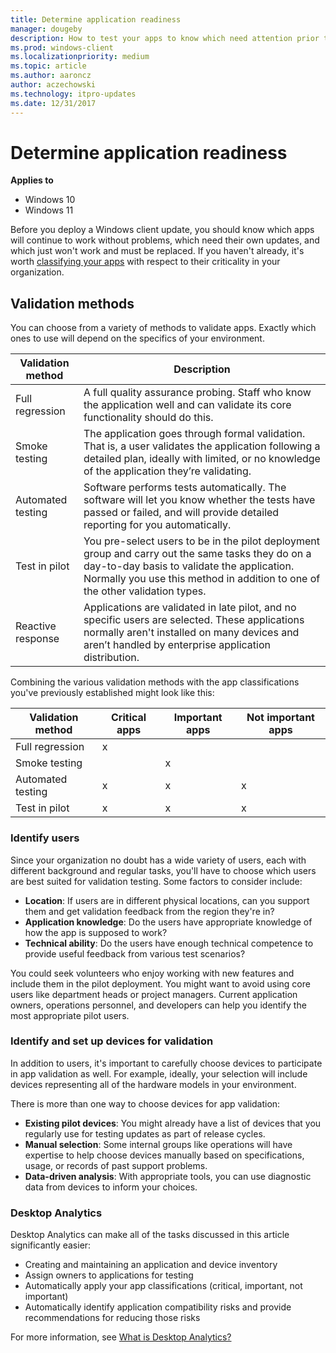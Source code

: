```yaml
---
title: Determine application readiness
manager: dougeby
description: How to test your apps to know which need attention prior to deploying an update
ms.prod: windows-client
ms.localizationpriority: medium
ms.topic: article
ms.author: aaroncz
author: aczechowski
ms.technology: itpro-updates
ms.date: 12/31/2017
---
```


# Determine application readiness

**Applies to**

-   Windows 10
-   Windows 11

Before you deploy a Windows client update, you should know which apps will continue to work without problems, which need their own updates, and which just won't work and must be replaced. If you haven't already, it's worth [classifying your apps](plan-define-readiness.md) with respect to their criticality in your organization.

## Validation methods

You can choose from a variety of methods to validate apps. Exactly which ones to use will depend on the specifics of your environment.


|Validation method  |Description  |
|---------|---------|
|Full regression     | A full quality assurance probing. Staff who know the application well and can validate its core functionality should do this.        |
|Smoke testing     | The application goes through formal validation. That is, a user validates the application following a detailed plan, ideally with limited, or no knowledge of the application they’re validating.        |
|Automated testing     |  Software performs tests automatically. The software will let you know whether the tests have passed or failed, and will provide detailed reporting for you automatically.    |
|Test in pilot     | You pre-select users to be in the pilot deployment group and carry out the same tasks they do on a day-to-day basis to validate the application. Normally you use this method in addition to one of the other validation types.        |
|Reactive response     | Applications are validated in late pilot, and no specific users are selected. These applications normally aren't installed on many devices and aren’t handled by enterprise application distribution.        |

Combining the various validation methods with the app classifications you've previously established might look like this:


|Validation method  |Critical apps  |Important apps  |Not important apps  |
|---------|---------|---------|---------|
|Full regression     | x        |         |         |
|Smoke testing     |         | x        |         |
|Automated testing     |  x       |   x      |  x       |
|Test in pilot     |  x       |  x       |  x       |


### Identify users

Since your organization no doubt has a wide variety of users, each with different background and regular tasks, you'll have to choose which users are best suited for validation testing. Some factors to consider include:

- **Location**: If users are in different physical locations, can you support them and get validation feedback from the region they're in?
- **Application knowledge**: Do the users have appropriate knowledge of how the app is supposed to work?
- **Technical ability**: Do the users have enough technical competence to provide useful feedback from various test scenarios?

You could seek volunteers who enjoy working with new features and include them in the pilot deployment. You might want to avoid using core users like department heads or project managers. Current application owners, operations personnel, and developers can help you identify the most appropriate pilot users.

### Identify and set up devices for validation

In addition to users, it's important to carefully choose devices to participate in app validation as well. For example, ideally, your selection will include devices representing all of the hardware models in your environment.

There is more than one way to choose devices for app validation:

- **Existing pilot devices**: You might already have a list of devices that you regularly use for testing updates as part of release cycles.
- **Manual selection**: Some internal groups like operations will have expertise to help choose devices manually based on specifications, usage, or records of past support problems.
- **Data-driven analysis**: With appropriate tools, you can use diagnostic data from devices to inform your choices.


### Desktop Analytics

Desktop Analytics can make all of the tasks discussed in this article significantly easier:

- Creating and maintaining an application and device inventory
- Assign owners to applications for testing
- Automatically apply your app classifications (critical, important, not important)
- Automatically identify application compatibility risks and provide recommendations for reducing those risks

For more information, see [What is Desktop Analytics?](/mem/configmgr/desktop-analytics/overview)
